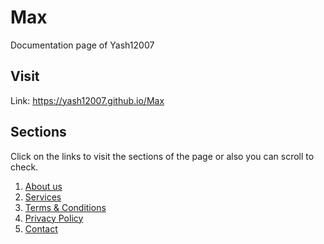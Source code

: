 # Max
Documentation page of Yash12007
## Visit
Link: https://yash12007.github.io/Max
## Sections
Click on the links to visit the sections of the page or also you can scroll to check.
1. [About us](https://yash12007.github.io/Max#about)
2. [Services](https://yash12007.github.io/Max#services)
3. [Terms & Conditions](https://yash12007.github.io/Max/#terms-conditions)
4. [Privacy Policy](https://yash12007.github.io/Max/#privacy-policy)
5. [Contact](https://yash12007.github.io/Max/contact.html)
